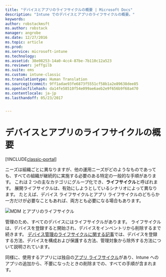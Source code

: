 ```yaml
---
title: "デバイスとアプリのライフサイクルの概要 | Microsoft Docs"
description: "Intune でのデバイスとアプリのライフサイクルの概要。"
keywords: 
author: robstackmsft
ms.author: robstack
manager: angrobe
ms.date: 12/27/2016
ms.topic: article
ms.prod: 
ms.service: microsoft-intune
ms.technology: 
ms.assetid: 38e08253-14a0-4cc4-87be-7b110c12a523
ms.reviewer: jeffgilb
ms.suite: ems
ms.custom: intune-classic
ms.translationtype: Human Translation
ms.sourcegitcommit: 9ff1adae93fe6873f5551cf58b1a2e89638dee85
ms.openlocfilehash: da14fe58510f54e099ae6aeb2e9f656b9f68a470
ms.contentlocale: ja-jp
ms.lasthandoff: 05/23/2017


---
```


# <a name="overview-of-device-and-app-lifecycles"></a>デバイスとアプリのライフサイクルの概要

[!INCLUDE[classic-portal](../includes/classic-portal.md)]

ニーズは組織ごとに異なりますが、他の運用ニーズがどのようなものであっても、すべての組織が継続的に実施する必要のある特定の一般的な手順があります。 これは 2 つの主なカテゴリにグループ化でき、**ライフサイクル**と呼ばれます。 展開ライフサイクルは、有効にしようとしているシナリオによって異なります。 たとえば、デバイス ライフサイクルとアプリ ライフサイクルのどちらか一方だけが必要なこともあれば、両方とも必要になる場合もあります。

![MDM とアプリのライフサイクル](./media/device-app-lifecycle.png "モバイル デバイスとアプリのライフサイクル")

管理のため、すべてのデバイスにはライフサイクルがあります。 ライフサイクルは、デバイスを登録すると開始され、デバイスをインベントリから削除するまで続きます。 [デバイス管理のライフサイクルに関する記事](overview-of-device-lifecycle-in-microsoft-intune.md)では、デバイスを登録する方法、デバイスを構成および保護する方法、管理対象から除外する方法について説明されています。

同様に、使用するアプリには独自の[アプリ ライフサイクル](overview-of-app-lifecycle-in-microsoft-intune.md)があり、Intune へのアプリの追加から、不要になったときの削除までの、すべての手順が含まれます。

